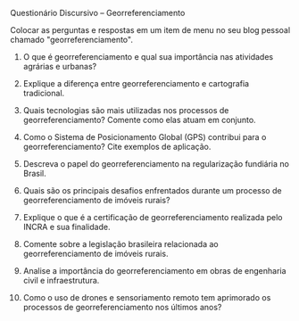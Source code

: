 Questionário Discursivo – Georreferenciamento

Colocar as perguntas e respostas em um item de menu no seu blog pessoal chamado "georreferenciamento".

1. O que é georreferenciamento e qual sua importância nas atividades agrárias e urbanas?

2. Explique a diferença entre georreferenciamento e cartografia tradicional.

3. Quais tecnologias são mais utilizadas nos processos de georreferenciamento? Comente como elas atuam em conjunto.

4. Como o Sistema de Posicionamento Global (GPS) contribui para o georreferenciamento? Cite exemplos de aplicação.

5. Descreva o papel do georreferenciamento na regularização fundiária no Brasil.

6. Quais são os principais desafios enfrentados durante um processo de georreferenciamento de imóveis rurais?

7. Explique o que é a certificação de georreferenciamento realizada pelo INCRA e sua finalidade.

8. Comente sobre a legislação brasileira relacionada ao georreferenciamento de imóveis rurais.

9. Analise a importância do georreferenciamento em obras de engenharia civil e infraestrutura.

10. Como o uso de drones e sensoriamento remoto tem aprimorado os processos de georreferenciamento nos últimos anos?
